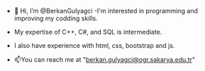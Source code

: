 - 👋 Hi, I’m @BerkanGulyagci
-I'm interested in programming and improving my codding skills.
- My expertise of C++, C#, and SQL is intermediate.
- I also have experience with html, css, bootstrap and js.

  
- 📫You can reach me at "berkan.gulyagci@ogr.sakarya.edu.tr"

